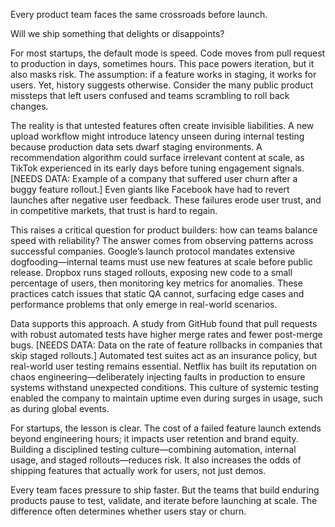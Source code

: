 Every product team faces the same crossroads before launch.

Will we ship something that delights or disappoints?

For most startups, the default mode is speed. Code moves from pull request to production in days, sometimes hours. This pace powers iteration, but it also masks risk. The assumption: if a feature works in staging, it works for users. Yet, history suggests otherwise. Consider the many public product missteps that left users confused and teams scrambling to roll back changes.

The reality is that untested features often create invisible liabilities. A new upload workflow might introduce latency unseen during internal testing because production data sets dwarf staging environments. A recommendation algorithm could surface irrelevant content at scale, as TikTok experienced in its early days before tuning engagement signals. [NEEDS DATA: Example of a company that suffered user churn after a buggy feature rollout.] Even giants like Facebook have had to revert launches after negative user feedback. These failures erode user trust, and in competitive markets, that trust is hard to regain.

This raises a critical question for product builders: how can teams balance speed with reliability? The answer comes from observing patterns across successful companies. Google’s launch protocol mandates extensive dogfooding—internal teams must use new features at scale before public release. Dropbox runs staged rollouts, exposing new code to a small percentage of users, then monitoring key metrics for anomalies. These practices catch issues that static QA cannot, surfacing edge cases and performance problems that only emerge in real-world scenarios.

Data supports this approach. A study from GitHub found that pull requests with robust automated tests have higher merge rates and fewer post-merge bugs. [NEEDS DATA: Data on the rate of feature rollbacks in companies that skip staged rollouts.] Automated test suites act as an insurance policy, but real-world user testing remains essential. Netflix has built its reputation on chaos engineering—deliberately injecting faults in production to ensure systems withstand unexpected conditions. This culture of systemic testing enabled the company to maintain uptime even during surges in usage, such as during global events.

For startups, the lesson is clear. The cost of a failed feature launch extends beyond engineering hours; it impacts user retention and brand equity. Building a disciplined testing culture—combining automation, internal usage, and staged rollouts—reduces risk. It also increases the odds of shipping features that actually work for users, not just demos.

Every team faces pressure to ship faster. But the teams that build enduring products pause to test, validate, and iterate before launching at scale. The difference often determines whether users stay or churn.